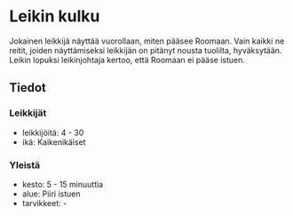 # Leikin kulku
Jokainen leikkijä näyttää vuorollaan, miten pääsee Roomaan. Vain kaikki ne reitit, joiden näyttämiseksi leikkijän on pitänyt nousta tuolilta, hyväksytään. Leikin lopuksi leikinjohtaja kertoo, että Roomaan ei pääse istuen.


## Tiedot

### Leikkijät
- leikkijöitä: 4 - 30
- ikä: Kaikenikäiset

### Yleistä
- kesto: 5 - 15 minuuttia
- alue: Piiri istuen
- tarvikkeet: -